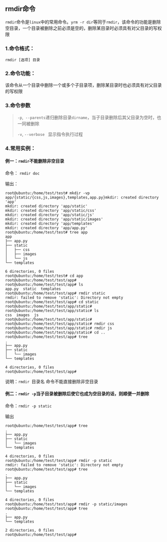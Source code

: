 ##  rmdir命令

`rmdir`命令是`linux`中的常用命令。`yrm -r dir`等同于`rmdir`，该命令的功能是删除空目录，一个目录被删除之前必须是空的，删除某目录时必须具有对父目录的写权限

### 1.命令格式：

`rmdir [选项] 目录`

### 2.命令功能：

该命令从一个目录中删除一个或多个子目录项，删除某目录时也必须具有对父目录的写权限

### 3.命令参数

> `-p`,` --parents`递归删除目录`dirname`，当子目录删除后其父目录为空时，也一同被删除
>
> `-v`, `--verbose ` 显示指令执行过程

### 4.常用实例：

#### 例一：`rmdir`不能删除非空目录

命令： `rmdir doc`

输出：

```shell
root@ubuntu:/home/test/test# mkdir -vp app/{static/{css,js,images},templates,app.py}mkdir: created directory 'app'
mkdir: created directory 'app/static'
mkdir: created directory 'app/static/css'
mkdir: created directory 'app/static/js'
mkdir: created directory 'app/static/images'
mkdir: created directory 'app/templates'
mkdir: created directory 'app/app.py'
root@ubuntu:/home/test/test# tree app
app
├── app.py
├── static
│   ├── css
│   ├── images
│   └── js
└── templates

6 directories, 0 files
root@ubuntu:/home/test/test# cd app
root@ubuntu:/home/test/test/app# 
root@ubuntu:/home/test/test/app# ls
app.py  static  templates
root@ubuntu:/home/test/test/app# rmdir static
rmdir: failed to remove 'static': Directory not empty 
root@ubuntu:/home/test/test/app# cd static
root@ubuntu:/home/test/test/app/static# 
root@ubuntu:/home/test/test/app/static# ls
css  images  js
root@ubuntu:/home/test/test/app/static# 
root@ubuntu:/home/test/test/app/static# rmdir css
root@ubuntu:/home/test/test/app/static# rmdir js
root@ubuntu:/home/test/test/app/static# cd ..
root@ubuntu:/home/test/test/app# tree
.
├── app.py
├── static
│   └── images
└── templates

4 directories, 0 files
root@ubuntu:/home/test/test/app# 
```

说明：`rmdir `目录名 命令不能直接删除非空目录

#### 例二：`rmdir -p`当子目录被删除后使它也成为空目录的话，则顺便一并删除

命令：`rmdir -p static`

输出

```shell
root@ubuntu:/home/test/test/app# tree
.
├── app.py
├── static
│   └── images
└── templates

4 directories, 0 files
root@ubuntu:/home/test/test/app# rmdir -p static
rmdir: failed to remove 'static': Directory not empty
root@ubuntu:/home/test/test/app# tree
.
├── app.py
├── static
│   └── images
└── templates

4 directories, 0 files
root@ubuntu:/home/test/test/app# rmdir -p static/images
root@ubuntu:/home/test/test/app# tree
.
├── app.py
└── templates

2 directories, 0 files
root@ubuntu:/home/test/test/app# 
```

   